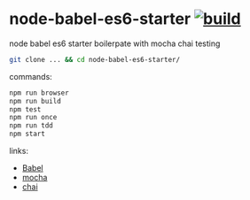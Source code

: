 # node-babel-es6-starter [![build](https://travis-ci.org/daggerok/nodejs.svg?branch=node-babel-es6-starter)](https://travis-ci.org/daggerok/nodejs)

node babel es6 starter boilerpate with mocha chai testing

```sh
git clone ... && cd node-babel-es6-starter/

```

commands:

```sh
npm run browser
npm run build
npm test
npm run once
npm run tdd
npm start
```

links:

- [Babel](https://babeljs.io/)
- [mocha](https://mochajs.org/)
- [chai](http://chaijs.com/)
